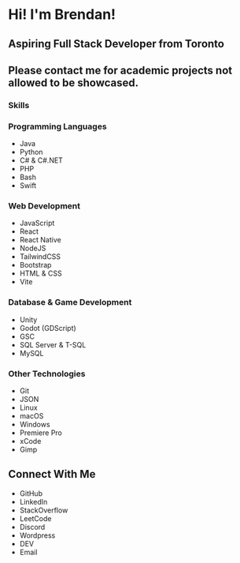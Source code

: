 
# Hi! I'm Brendan!
## Aspiring Full Stack Developer from Toronto
## Please contact me for academic projects not allowed to be showcased.

### Skills

### Programming Languages
- Java
- Python
- C# & C#.NET
- PHP
- Bash
- Swift

### Web Development
- JavaScript
- React
- React Native
- NodeJS
- TailwindCSS
- Bootstrap
- HTML & CSS
- Vite

### Database & Game Development
- Unity
- Godot (GDScript)
- GSC 
- SQL Server & T-SQL
- MySQL

### Other Technologies
- Git
- JSON
- Linux
- macOS
- Windows
- Premiere Pro
- xCode
- Gimp
   
## Connect With Me
- GitHub
- LinkedIn
- StackOverflow
- LeetCode
- Discord
- Wordpress
- DEV
- Email
